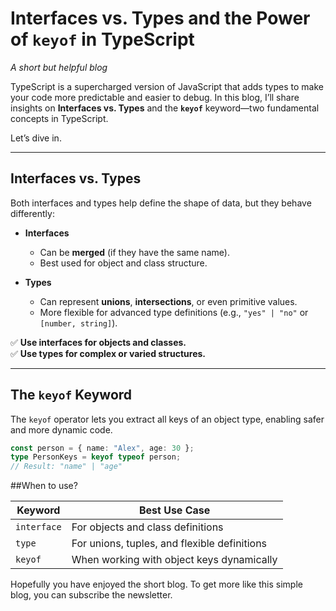 # Interfaces vs. Types and the Power of `keyof` in TypeScript

_A short but helpful blog_

TypeScript is a supercharged version of JavaScript that adds types to make your code more predictable and easier to debug. In this blog, I’ll share insights on **Interfaces vs. Types** and the **`keyof`** keyword—two fundamental concepts in TypeScript.

Let’s dive in.

---

## Interfaces vs. Types

Both interfaces and types help define the shape of data, but they behave differently:

- **Interfaces**

  - Can be **merged** (if they have the same name).
  - Best used for object and class structure.

- **Types**
  - Can represent **unions**, **intersections**, or even primitive values.
  - More flexible for advanced type definitions (e.g., `"yes" | "no"` or `[number, string]`).

✅ **Use interfaces for objects and classes.**  
✅ **Use types for complex or varied structures.**

---

## The `keyof` Keyword

The `keyof` operator lets you extract all keys of an object type, enabling safer and more dynamic code.

```typescript
const person = { name: "Alex", age: 30 };
type PersonKeys = keyof typeof person;
// Result: "name" | "age"
```

##When to use?

| Keyword     | Best Use Case                                |
| ----------- | -------------------------------------------- |
| `interface` | For objects and class definitions            |
| `type`      | For unions, tuples, and flexible definitions |
| `keyof`     | When working with object keys dynamically    |

Hopefully you have enjoyed the short blog. To get more like this simple blog, you can subscribe the newsletter.
